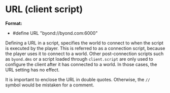 # URL (client script)
**Format:**
*   #define URL \"byond://byond.com:6000\"


Defining a URL in a script, specifies the world to connect to
when the script is executed by the player. This is referred to as a
connection script, because the player uses it to connect to a world.
Other post-connection scripts such as `byond.dms` or a script loaded
through `client.script` are only used to configure the client after it
has connected to a world. In those cases, the URL setting has no effect.


It is important to enclose the URL in double quotes. Otherwise,
the `//` symbol would be mistaken for a comment.